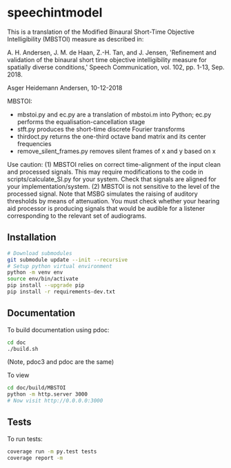 # speechintmodel

 This is a translation of the Modified Binaural Short-Time
 Objective Intelligibility (MBSTOI) measure as described in:
 
 A. H. Andersen, J. M. de Haan, Z.-H. Tan, and J. Jensen, 'Refinement 
 and validation of the binaural short time objective intelligibility 
 measure for spatially diverse conditions,' Speech Communication, 
 vol. 102, pp. 1-13, Sep. 2018. 
 
 Asger Heidemann Andersen, 10-12-2018

MBSTOI:

- mbstoi.py and ec.py are a translation of mbstoi.m into Python; ec.py performs the equalisation-cancellation stage
- stft.py produces the short-time discrete Fourier transforms
- thirdoct.py returns the one-third octave band matrix and its center frequencies
- remove_silent_frames.py removes silent frames of x and y based on x

Use caution:
(1) MBSTOI relies on correct time-alignment of the input clean and 
processed signals. This may require modifications to the code in
scripts/calculate_SI.py for your system. Check that signals are 
aligned for your implementation/system.
(2) MBSTOI is not sensitive to the level of the processed signal. 
Note that MSBG simulates the raising of auditory thresholds by means 
of attenuation. You must check whether your hearing aid processor 
is producing signals that would be audible for a listener corresponding 
to the relevant set of audiograms. 

## Installation

```bash
# Download submodules
git submodule update --init --recursive
# Setup python virtual environment
python -m venv env
source env/bin/activate
pip install --upgrade pip
pip install -r requirements-dev.txt
```

## Documentation

To build documentation using pdoc:

```bash
cd doc
./build.sh
```

(Note, pdoc3 and pdoc are the same)

To view

```bash
cd doc/build/MBSTOI
python -m http.server 3000
# Now visit http://0.0.0.0:3000
```

## Tests

To run tests:

```bash
coverage run -m py.test tests
coverage report -m
```
